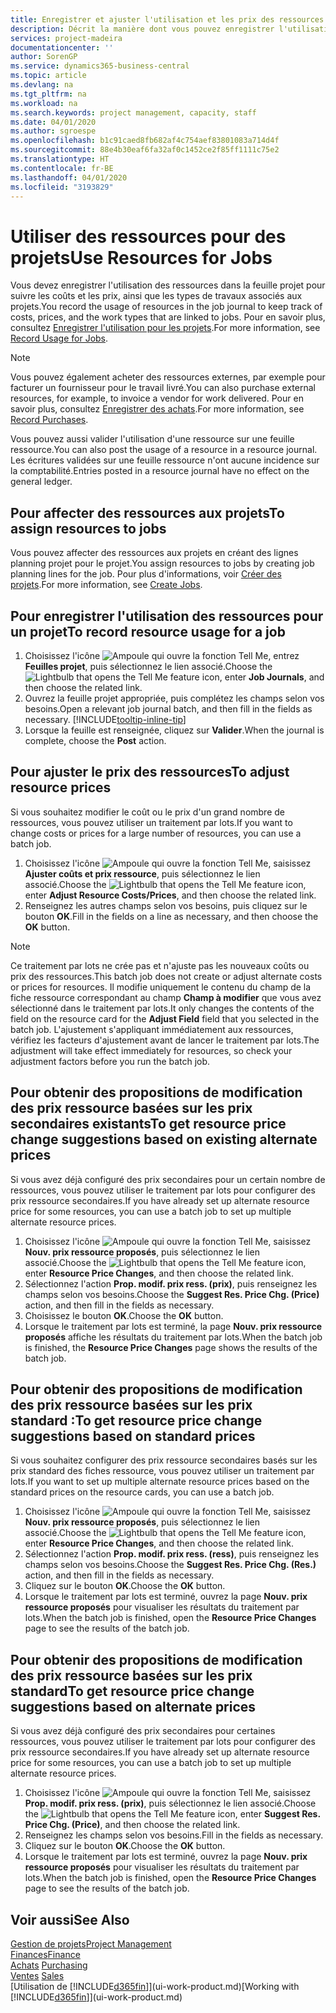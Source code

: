```yaml
---
title: Enregistrer et ajuster l'utilisation et les prix des ressources| Microsoft Docs
description: Décrit la manière dont vous pouvez enregistrer l'utilisation ou la consommation ressource associée à un projet, de garder la trace et de gérer les coûts, les prix, ainsi que les types de travaux.
services: project-madeira
documentationcenter: ''
author: SorenGP
ms.service: dynamics365-business-central
ms.topic: article
ms.devlang: na
ms.tgt_pltfrm: na
ms.workload: na
ms.search.keywords: project management, capacity, staff
ms.date: 04/01/2020
ms.author: sgroespe
ms.openlocfilehash: b1c91caed8fb682af4c754aef83801083a714d4f
ms.sourcegitcommit: 88e4b30eaf6fa32af0c1452ce2f85ff1111c75e2
ms.translationtype: HT
ms.contentlocale: fr-BE
ms.lasthandoff: 04/01/2020
ms.locfileid: "3193829"
---
```

# <a name="use-resources-for-jobs"></a><span data-ttu-id="b256e-103">Utiliser des ressources pour des projets</span><span class="sxs-lookup"><span data-stu-id="b256e-103">Use Resources for Jobs</span></span>
<span data-ttu-id="b256e-104">Vous devez enregistrer l'utilisation des ressources dans la feuille projet pour suivre les coûts et les prix, ainsi que les types de travaux associés aux projets.</span><span class="sxs-lookup"><span data-stu-id="b256e-104">You record the usage of resources in the job journal to keep track of costs, prices, and the work types that are linked to jobs.</span></span> <span data-ttu-id="b256e-105">Pour en savoir plus, consultez [Enregistrer l'utilisation pour les projets](projects-how-record-job-usage.md).</span><span class="sxs-lookup"><span data-stu-id="b256e-105">For more information, see [Record Usage for Jobs](projects-how-record-job-usage.md).</span></span>

> [!NOTE]
> <span data-ttu-id="b256e-106">Vous pouvez également acheter des ressources externes, par exemple pour facturer un fournisseur pour le travail livré.</span><span class="sxs-lookup"><span data-stu-id="b256e-106">You can also purchase external resources, for example, to invoice a vendor for work delivered.</span></span> <span data-ttu-id="b256e-107">Pour en savoir plus, consultez [Enregistrer des achats](purchasing-how-record-purchases.md).</span><span class="sxs-lookup"><span data-stu-id="b256e-107">For more information, see [Record Purchases](purchasing-how-record-purchases.md).</span></span>

<span data-ttu-id="b256e-108">Vous pouvez aussi valider l'utilisation d'une ressource sur une feuille ressource.</span><span class="sxs-lookup"><span data-stu-id="b256e-108">You can also post the usage of a resource in a resource journal.</span></span> <span data-ttu-id="b256e-109">Les écritures validées sur une feuille ressource n'ont aucune incidence sur la comptabilité.</span><span class="sxs-lookup"><span data-stu-id="b256e-109">Entries posted in a resource journal have no effect on the general ledger.</span></span>

## <a name="to-assign-resources-to-jobs"></a><span data-ttu-id="b256e-110">Pour affecter des ressources aux projets</span><span class="sxs-lookup"><span data-stu-id="b256e-110">To assign resources to jobs</span></span>
<span data-ttu-id="b256e-111">Vous pouvez affecter des ressources aux projets en créant des lignes planning projet pour le projet.</span><span class="sxs-lookup"><span data-stu-id="b256e-111">You assign resources to jobs by creating job planning lines for the job.</span></span> <span data-ttu-id="b256e-112">Pour plus d'informations, voir [Créer des projets](projects-how-create-jobs.md).</span><span class="sxs-lookup"><span data-stu-id="b256e-112">For more information, see [Create Jobs](projects-how-create-jobs.md).</span></span>

## <a name="to-record-resource-usage-for-a-job"></a><span data-ttu-id="b256e-113">Pour enregistrer l'utilisation des ressources pour un projet</span><span class="sxs-lookup"><span data-stu-id="b256e-113">To record resource usage for a job</span></span>
1. <span data-ttu-id="b256e-114">Choisissez l'icône ![Ampoule qui ouvre la fonction Tell Me](media/ui-search/search_small.png "Dites-moi ce que vous voulez faire"), entrez **Feuilles projet**, puis sélectionnez le lien associé.</span><span class="sxs-lookup"><span data-stu-id="b256e-114">Choose the ![Lightbulb that opens the Tell Me feature](media/ui-search/search_small.png "Tell me what you want to do") icon, enter **Job Journals**, and then choose the related link.</span></span>
2. <span data-ttu-id="b256e-115">Ouvrez la feuille projet appropriée, puis complétez les champs selon vos besoins.</span><span class="sxs-lookup"><span data-stu-id="b256e-115">Open a relevant job journal batch, and then fill in the fields as necessary.</span></span> [!INCLUDE[tooltip-inline-tip](includes/tooltip-inline-tip_md.md)]
3. <span data-ttu-id="b256e-116">Lorsque la feuille est renseignée, cliquez sur **Valider**.</span><span class="sxs-lookup"><span data-stu-id="b256e-116">When the journal is complete, choose the **Post** action.</span></span>

## <a name="to-adjust-resource-prices"></a><span data-ttu-id="b256e-117">Pour ajuster le prix des ressources</span><span class="sxs-lookup"><span data-stu-id="b256e-117">To adjust resource prices</span></span>
<span data-ttu-id="b256e-118">Si vous souhaitez modifier le coût ou le prix d'un grand nombre de ressources, vous pouvez utiliser un traitement par lots.</span><span class="sxs-lookup"><span data-stu-id="b256e-118">If you want to change costs or prices for a large number of resources, you can use a batch job.</span></span>  

1. <span data-ttu-id="b256e-119">Choisissez l'icône ![Ampoule qui ouvre la fonction Tell Me](media/ui-search/search_small.png "Dites-moi ce que vous voulez faire"), saisissez **Ajuster coûts et prix ressource**, puis sélectionnez le lien associé.</span><span class="sxs-lookup"><span data-stu-id="b256e-119">Choose the ![Lightbulb that opens the Tell Me feature](media/ui-search/search_small.png "Tell me what you want to do") icon, enter **Adjust Resource Costs/Prices**, and then choose the related link.</span></span>
2. <span data-ttu-id="b256e-120">Renseignez les autres champs selon vos besoins, puis cliquez sur le bouton **OK**.</span><span class="sxs-lookup"><span data-stu-id="b256e-120">Fill in the fields on a line as necessary, and then choose the **OK** button.</span></span>

> [!NOTE]  
>   <span data-ttu-id="b256e-121">Ce traitement par lots ne crée pas et n'ajuste pas les nouveaux coûts ou prix des ressources.</span><span class="sxs-lookup"><span data-stu-id="b256e-121">This batch job does not create or adjust alternate costs or prices for resources.</span></span> <span data-ttu-id="b256e-122">Il modifie uniquement le contenu du champ de la fiche ressource correspondant au champ **Champ à modifier** que vous avez sélectionné dans le traitement par lots.</span><span class="sxs-lookup"><span data-stu-id="b256e-122">It only changes the contents of the field on the resource card for the **Adjust Field** field that you selected in the batch job.</span></span> <span data-ttu-id="b256e-123">L'ajustement s'appliquant immédiatement aux ressources, vérifiez les facteurs d'ajustement avant de lancer le traitement par lots.</span><span class="sxs-lookup"><span data-stu-id="b256e-123">The adjustment will take effect immediately for resources, so check your adjustment factors before you run the batch job.</span></span>

## <a name="to-get-resource-price-change-suggestions-based-on-existing-alternate-prices"></a><span data-ttu-id="b256e-124">Pour obtenir des propositions de modification des prix ressource basées sur les prix secondaires existants</span><span class="sxs-lookup"><span data-stu-id="b256e-124">To get resource price change suggestions based on existing alternate prices</span></span>
<span data-ttu-id="b256e-125">Si vous avez déjà configuré des prix secondaires pour un certain nombre de ressources, vous pouvez utiliser le traitement par lots pour configurer des prix ressource secondaires.</span><span class="sxs-lookup"><span data-stu-id="b256e-125">If you have already set up alternate resource price for some resources, you can use a batch job to set up multiple alternate resource prices.</span></span>

1. <span data-ttu-id="b256e-126">Choisissez l'icône ![Ampoule qui ouvre la fonction Tell Me](media/ui-search/search_small.png "Dites-moi ce que vous voulez faire"), saisissez **Nouv. prix ressource proposés**, puis sélectionnez le lien associé.</span><span class="sxs-lookup"><span data-stu-id="b256e-126">Choose the ![Lightbulb that opens the Tell Me feature](media/ui-search/search_small.png "Tell me what you want to do") icon, enter **Resource Price Changes**, and then choose the related link.</span></span>
2. <span data-ttu-id="b256e-127">Sélectionnez l'action **Prop. modif. prix ress. (prix)**, puis renseignez les champs selon vos besoins.</span><span class="sxs-lookup"><span data-stu-id="b256e-127">Choose the **Suggest Res. Price Chg. (Price)** action, and then fill in the fields as necessary.</span></span>
3. <span data-ttu-id="b256e-128">Choisissez le bouton **OK**.</span><span class="sxs-lookup"><span data-stu-id="b256e-128">Choose the **OK** button.</span></span>  
4. <span data-ttu-id="b256e-129">Lorsque le traitement par lots est terminé, la page **Nouv. prix ressource proposés** affiche les résultats du traitement par lots.</span><span class="sxs-lookup"><span data-stu-id="b256e-129">When the batch job is finished, the **Resource Price Changes** page shows the results of the batch job.</span></span>

## <a name="to-get-resource-price-change-suggestions-based-on-standard-prices"></a><span data-ttu-id="b256e-130">Pour obtenir des propositions de modification des prix ressource basées sur les prix standard :</span><span class="sxs-lookup"><span data-stu-id="b256e-130">To get resource price change suggestions based on standard prices</span></span>
<span data-ttu-id="b256e-131">Si vous souhaitez configurer des prix ressource secondaires basés sur les prix standard des fiches ressource, vous pouvez utiliser un traitement par lots.</span><span class="sxs-lookup"><span data-stu-id="b256e-131">If you want to set up multiple alternate resource prices based on the standard prices on the resource cards, you can use a batch job.</span></span>  

1. <span data-ttu-id="b256e-132">Choisissez l'icône ![Ampoule qui ouvre la fonction Tell Me](media/ui-search/search_small.png "Dites-moi ce que vous voulez faire"), saisissez **Nouv. prix ressource proposés**, puis sélectionnez le lien associé.</span><span class="sxs-lookup"><span data-stu-id="b256e-132">Choose the ![Lightbulb that opens the Tell Me feature](media/ui-search/search_small.png "Tell me what you want to do") icon, enter **Resource Price Changes**, and then choose the related link.</span></span>
2. <span data-ttu-id="b256e-133">Sélectionnez l'action **Prop. modif. prix ress. (ress)**, puis renseignez les champs selon vos besoins.</span><span class="sxs-lookup"><span data-stu-id="b256e-133">Choose the **Suggest Res. Price Chg. (Res.)** action, and then fill in the fields as necessary.</span></span>  
3. <span data-ttu-id="b256e-134">Cliquez sur le bouton **OK**.</span><span class="sxs-lookup"><span data-stu-id="b256e-134">Choose the **OK** button.</span></span>  
4. <span data-ttu-id="b256e-135">Lorsque le traitement par lots est terminé, ouvrez la page **Nouv. prix ressource proposés** pour visualiser les résultats du traitement par lots.</span><span class="sxs-lookup"><span data-stu-id="b256e-135">When the batch job is finished, open the **Resource Price Changes** page to see the results of the batch job.</span></span>

## <a name="to-get-resource-price-change-suggestions-based-on-alternate-prices"></a><span data-ttu-id="b256e-136">Pour obtenir des propositions de modification des prix ressource basées sur les prix standard</span><span class="sxs-lookup"><span data-stu-id="b256e-136">To get resource price change suggestions based on alternate prices</span></span>
<span data-ttu-id="b256e-137">Si vous avez déjà configuré des prix secondaires pour certaines ressources, vous pouvez utiliser le traitement par lots pour configurer des prix ressource secondaires.</span><span class="sxs-lookup"><span data-stu-id="b256e-137">If you have already set up alternate resource price for some resources, you can use a batch job to set up multiple alternate resource prices.</span></span>

1. <span data-ttu-id="b256e-138">Choisissez l'icône ![Ampoule qui ouvre la fonction Tell Me](media/ui-search/search_small.png "Dites-moi ce que vous voulez faire"), saisissez **Prop. modif. prix ress. (prix)**, puis sélectionnez le lien associé.</span><span class="sxs-lookup"><span data-stu-id="b256e-138">Choose the ![Lightbulb that opens the Tell Me feature](media/ui-search/search_small.png "Tell me what you want to do") icon, enter **Suggest Res. Price Chg. (Price)**, and then choose the related link.</span></span>  
2. <span data-ttu-id="b256e-139">Renseignez les champs selon vos besoins.</span><span class="sxs-lookup"><span data-stu-id="b256e-139">Fill in the fields as necessary.</span></span>
3. <span data-ttu-id="b256e-140">Cliquez sur le bouton **OK**.</span><span class="sxs-lookup"><span data-stu-id="b256e-140">Choose the **OK** button.</span></span>  
4. <span data-ttu-id="b256e-141">Lorsque le traitement par lots est terminé, ouvrez la page **Nouv. prix ressource proposés** pour visualiser les résultats du traitement par lots.</span><span class="sxs-lookup"><span data-stu-id="b256e-141">When the batch job is finished, open the **Resource Price Changes** page to see the results of the batch job.</span></span>

## <a name="see-also"></a><span data-ttu-id="b256e-142">Voir aussi</span><span class="sxs-lookup"><span data-stu-id="b256e-142">See Also</span></span>
[<span data-ttu-id="b256e-143">Gestion de projets</span><span class="sxs-lookup"><span data-stu-id="b256e-143">Project Management</span></span>](projects-manage-projects.md)  
[<span data-ttu-id="b256e-144">Finances</span><span class="sxs-lookup"><span data-stu-id="b256e-144">Finance</span></span>](finance.md)  
<span data-ttu-id="b256e-145">[Achats](purchasing-manage-purchasing.md)       </span><span class="sxs-lookup"><span data-stu-id="b256e-145">[Purchasing](purchasing-manage-purchasing.md)       </span></span>  
<span data-ttu-id="b256e-146">[Ventes](sales-manage-sales.md)   </span><span class="sxs-lookup"><span data-stu-id="b256e-146">[Sales](sales-manage-sales.md)   </span></span>  
<span data-ttu-id="b256e-147">[Utilisation de [!INCLUDE[d365fin](includes/d365fin_md.md)]](ui-work-product.md)</span><span class="sxs-lookup"><span data-stu-id="b256e-147">[Working with [!INCLUDE[d365fin](includes/d365fin_md.md)]](ui-work-product.md)</span></span>  
